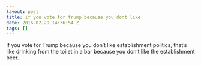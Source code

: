 ```yaml
---
layout: post
title: if you vote for trump because you dont like
date: 2016-02-29 14:36:54 Z
tags: []
---
```

If you vote for Trump because you don’t like establishment politics, that’s like drinking from the toilet in a bar because you don’t like the establishment beer.

